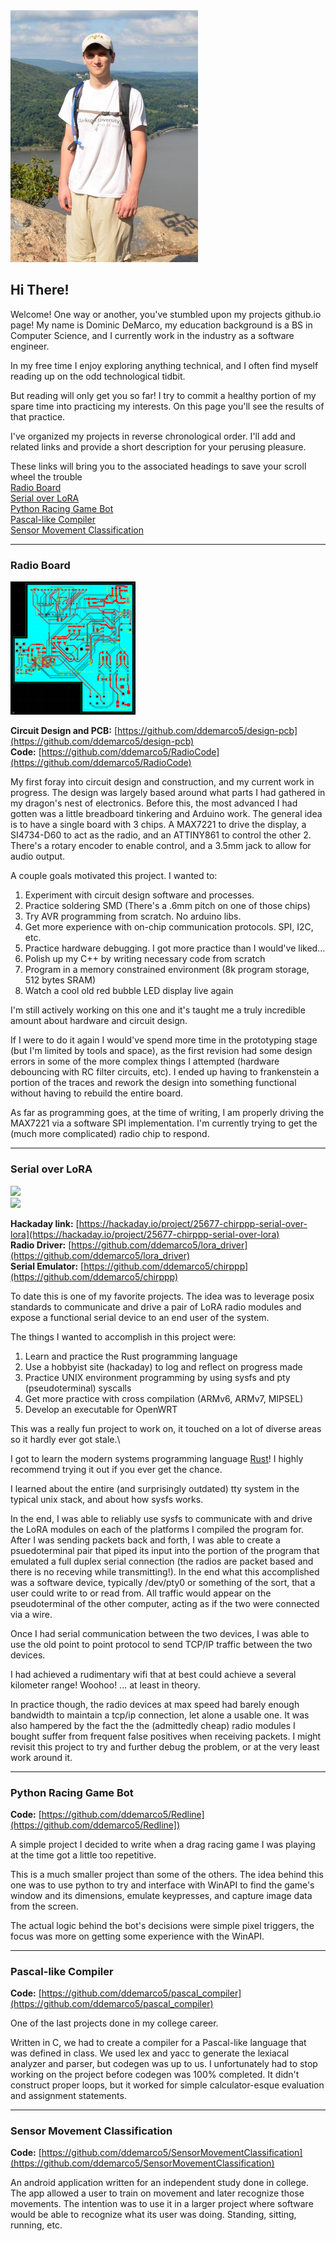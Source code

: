 <img src="images/me.png" width="300">

## Hi There!

Welcome! One way or another, you've stumbled upon my projects github.io page! 
My name is Dominic DeMarco, my education background is a BS in Computer Science, and I currently work in the industry as a software engineer.

In my free time I enjoy exploring anything technical, and I often find myself reading up on the odd technological tidbit.

But reading will only get you so far! I try to commit a healthy portion of my spare time into practicing my interests.
On this page you'll see the results of that practice.

I've organized my projects in reverse chronological order. I'll add and related links and provide a short description for your perusing pleasure.

These links will bring you to the associated headings to save your scroll wheel the trouble  
[Radio Board](#radio-board)  
[Serial over LoRA](#serial-over-lora)  
[Python Racing Game Bot](#python-racing-game-bot)  
[Pascal-like Compiler](#pascal-like-compiler)  
[Sensor Movement Classification](#sensor-movement-classification)  

---
  
### Radio Board
<img src="images/pcb_image.png" width="200">

**Circuit Design and PCB:** [https://github.com/ddemarco5/design-pcb](https://github.com/ddemarco5/design-pcb)  
**Code:** [https://github.com/ddemarco5/RadioCode](https://github.com/ddemarco5/RadioCode)  
  
My first foray into circuit design and construction, and my current work in progress. The design was largely based around what parts I had gathered in my dragon's nest of electronics. Before this, the most advanced I had gotten was a little breadboard tinkering and Arduino work.
The general idea is to have a single board with 3 chips. A MAX7221 to drive the display, a SI4734-D60 to act as the radio, and an ATTINY861 to control the other 2. There's a rotary encoder to enable control, and a 3.5mm jack to allow for audio output.

A couple goals motivated this project. I wanted to:
1. Experiment with circuit design software and processes.
2. Practice soldering SMD (There's a .6mm pitch on one of those chips)
3. Try AVR programming from scratch. No arduino libs.
4. Get more experience with on-chip communication protocols. SPI, I2C, etc.
5. Practice hardware debugging. I got more practice than I would've liked...
6. Polish up my C++ by writing necessary code from scratch 
7. Program in a memory constrained environment (8k program storage, 512 bytes SRAM)
8. Watch a cool old red bubble LED display live again

I'm still actively working on this one and it's taught me a truly incredible amount about hardware and circuit design.

If I were to do it again I would've spend more time in the prototyping stage (but I'm limited by tools and space), as the first revision had some design errors in some of the more complex things I attempted (hardware debouncing with RC filter circuits, etc). I ended up having to frankenstein a portion of the traces and rework the design into something functional without having to rebuild the entire board.

As far as programming goes, at the time of writing, I am properly driving the MAX7221 via a software SPI implementation. I'm currently trying to get the (much more complicated) radio chip to respond.  

---
  
### Serial over LoRA
<p>
<div class="row">
  <div class="column">
    <img src="https://cdn.hackaday.io/images/6317041498596792862.jpg" width="200">
  </div>
  <div class="column">
    <img src="https://cdn.hackaday.io/images/9159631498596820878.jpg" width="200">
  </div>
</div>  
</p>

**Hackaday link:** [https://hackaday.io/project/25677-chirppp-serial-over-lora](https://hackaday.io/project/25677-chirppp-serial-over-lora)  
**Radio Driver:** [https://github.com/ddemarco5/lora_driver](https://github.com/ddemarco5/lora_driver)  
**Serial Emulator:** [https://github.com/ddemarco5/chirppp](https://github.com/ddemarco5/chirppp)  
  
To date this is one of my favorite projects. The idea was to leverage posix standards to communicate and drive a pair of LoRA radio modules and expose a functional serial device to an end user of the system.

The things I wanted to accomplish in this project were:
1. Learn and practice the Rust programming language
2. Use a hobbyist site (hackaday) to log and reflect on progress made
3. Practice UNIX environment programming by using sysfs and pty (pseudoterminal) syscalls
4. Get more practice with cross compilation (ARMv6, ARMv7, MIPSEL)
5. Develop an executable for OpenWRT

This was a really fun project to work on, it touched on a lot of diverse areas so it hardly ever got stale.\

I got to learn the modern systems programming language [Rust](https://www.rust-lang.org/en-US/)! I highly recommend trying it out if you ever get the chance. 

I learned about the entire (and surprisingly outdated) tty system in the typical unix stack, and about how sysfs works.

In the end, I was able to reliably use sysfs to communicate with and drive the LoRA modules on each of the platforms I compiled the program for. After I was sending packets back and forth, I was able to create a psuedoterminal pair that piped its input into the portion of the program that emulated a full duplex serial connection (the radios are packet based and there is no receving while transmitting!). In the end what this accomplished was a software device, typically /dev/pty0 or something of the sort, that a user could write to or read from. All traffic would appear on the pseudoterminal of the other computer, acting as if the two were connected via a wire.

Once I had serial communication between the two devices, I was able to use the old point to point protocol to send TCP/IP traffic between the two devices. 

I had achieved a rudimentary wifi that at best could achieve a several kilometer range! Woohoo!  ... at least in theory. 

In practice though, the radio devices at max speed had barely enough bandwidth to maintain a tcp/ip connection, let alone a usable one. It was also hampered by the fact the the (admittedly cheap) radio modules I bought suffer from frequent false positives when receiving packets. I might revisit this project to try and further debug the problem, or at the very least work around it.  

---
  
### Python Racing Game Bot

**Code:** [https://github.com/ddemarco5/Redline](https://github.com/ddemarco5/Redline])  

A simple project I decided to write when a drag racing game I was playing at the time got a little too repetitive.

This is a much smaller project than some of the others. The idea behind this one was to use python to try and interface with WinAPI to find the game's window and its dimensions, emulate keypresses, and capture image data from the screen.

The actual logic behind the bot's decisions were simple pixel triggers, the focus was more on getting some experience with the WinAPI.  

---
  
### Pascal-like Compiler

**Code:** [https://github.com/ddemarco5/pascal_compiler](https://github.com/ddemarco5/pascal_compiler)  

One of the last projects done in my college career.

Written in C, we had to create a compiler for a Pascal-like language that was defined in class.
We used lex and yacc to generate the lexiacal analyzer and parser, but codegen was up to us.
I unfortunately had to stop working on the project before codegen was 100% completed. It didn't construct proper loops, but it worked for simple calculator-esque evaluation and assignment statements.  

---
  
### Sensor Movement Classification
**Code:** [https://github.com/ddemarco5/SensorMovementClassification](https://github.com/ddemarco5/SensorMovementClassification)  

An android application written for an independent study done in college.
The app allowed a user to train on movement and later recognize those movements. The intention was to use it in a larger project where software would be able to recognize what its user was doing. Standing, sitting, running, etc.
